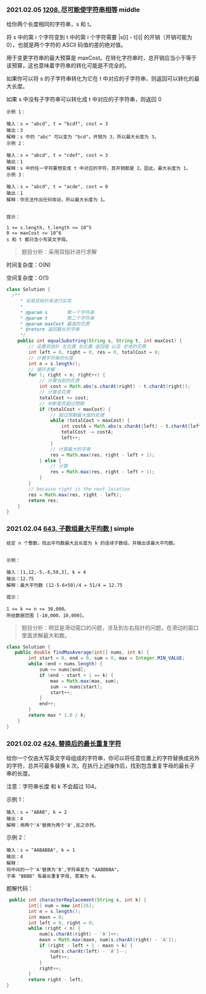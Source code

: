 ### 2021.02.05 [1208. 尽可能使字符串相等](https://leetcode-cn.com/problems/get-equal-substrings-within-budget/) middle

给你两个长度相同的字符串，s 和 t。

将 s 中的第 i 个字符变到 t 中的第 i 个字符需要 |s[i] - t[i]| 的开销（开销可能为 0），也就是两个字符的 ASCII 码值的差的绝对值。

用于变更字符串的最大预算是 maxCost。在转化字符串时，总开销应当小于等于该预算，这也意味着字符串的转化可能是不完全的。

如果你可以将 s 的子字符串转化为它在 t 中对应的子字符串，则返回可以转化的最大长度。

如果 s 中没有子字符串可以转化成 t 中对应的子字符串，则返回 0

```code
示例 1：

输入：s = "abcd", t = "bcdf", cost = 3
输出：3
解释：s 中的 "abc" 可以变为 "bcd"。开销为 3，所以最大长度为 3。
示例 2：

输入：s = "abcd", t = "cdef", cost = 3
输出：1
解释：s 中的任一字符要想变成 t 中对应的字符，其开销都是 2。因此，最大长度为 1。
示例 3：

输入：s = "abcd", t = "acde", cost = 0
输出：1
解释：你无法作出任何改动，所以最大长度为 1。
 

提示：

1 <= s.length, t.length <= 10^5
0 <= maxCost <= 10^6
s 和 t 都只含小写英文字母。
```

> 题目分析：采用双指针进行求解

时间复杂度：O(N)

空间复杂度：O(1)

```java
class Solution {
  /**
     * 采用双指针来进行实现
     *
     * @param s       第一个字符串
     * @param t       第二个字符串
     * @param maxCost 最高的花费
     * @return 返回最长的字串
     */
    public int equalSubstring(String s, String t, int maxCost) {
        // 设置双指针 左位置 右位置 返回值 以及 总体的花费
        int left = 0, right = 0, res = 0, totalCost = 0;
        // 计算字符串的长度
        int n = s.length();
        // 循环求解
        for (; right < n; right++) {
            // 计算当前的花费
            int cost = Math.abs(s.charAt(right) - t.charAt(right));
            // 计算总花费
            totalCost += cost;
            // 判断是否超过预期
            if (totalCost > maxCost) {
                // 超过预期最大值的处理
                while (totalCost > maxCost) {
                    int costA = Math.abs(s.charAt(left) - t.charAt(left));
                    totalCost -= costA;
                    left++;
                }
                // 计算最大的字串
                res = Math.max(res, right - left + 1);
            } else {
                // 计算
                res = Math.max(res, right - left + 1);
            }
        }
        // because right is the next location
        res = Math.max(res, right - left);
        return res;
    }
}
```



### 2021.02.04 [643. 子数组最大平均数 I](https://leetcode-cn.com/problems/maximum-average-subarray-i/) simple

```code
给定 n 个整数，找出平均数最大且长度为 k 的连续子数组，并输出该最大平均数。


示例：

输入：[1,12,-5,-6,50,3], k = 4
输出：12.75
解释：最大平均数 (12-5-6+50)/4 = 51/4 = 12.75
 
提示：

1 <= k <= n <= 30,000。
所给数据范围 [-10,000，10,000]。
```

> 题目分析：明显是滑动窗口的问题，涉及到左右指针的问题，在滑动的窗口里面求解最大和数。

```java
class Solution {
   public double findMaxAverage(int[] nums, int k) {
        int start = 0, end = 0, sum = 0, max = Integer.MIN_VALUE;
        while (end < nums.length) {
            sum += nums[end];
            if (end - start + 1 == k) {
                max = Math.max(max, sum);
                sum -= nums[start];
                start++;
            }
            end++;
        }
        return max * 1.0 / k;
    }
}
```



### 2021.02.02 [424. 替换后的最长重复字符](https://leetcode-cn.com/problems/longest-repeating-character-replacement/)

给你一个仅由大写英文字母组成的字符串，你可以将任意位置上的字符替换成另外的字符，总共可最多替换 k 次。在执行上述操作后，找到包含重复字母的最长子串的长度。

注意：字符串长度 和 k 不会超过 104。

示例 1：

```code
输入：s = "ABAB", k = 2
输出：4
解释：用两个'A'替换为两个'B',反之亦然。
```


示例 2：

```code
输入：s = "AABABBA", k = 1
输出：4
解释：
将中间的一个'A'替换为'B',字符串变为 "AABBBBA"。
子串 "BBBB" 有最长重复字母, 答案为 4。
```

题解代码：

```java
 public int characterReplacement(String s, int k) {
        int[] num = new int[26];
        int n = s.length();
        int maxn = 0;
        int left = 0, right = 0;
        while (right < n) {
            num[s.charAt(right) - 'A']++;
            maxn = Math.max(maxn, num[s.charAt(right) - 'A']);
            if (right - left + 1 - maxn > k) {
                num[s.charAt(left) - 'A']--;
                left++;
            }
            right++;
        }
        return right - left;
}
```

